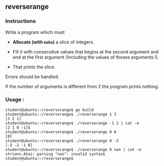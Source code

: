 ## reverserange

### Instructions

Write a program which must:

- **Allocate (with `make`)** a slice of integers.

- Fill it with consecutive values that begins at the second argument and end at the first argument (Including the values of thoses arguments !).

- That prints the slice.

Errors should be handled.

If the number of arguments is different from 2 the program prints nothing.

### Usage :

```console
student@ubuntu:~/reverserange$ go build
student@ubuntu:~/reverserange$ ./reverserange 1 3
[3 2 1]
student@ubuntu:~/reverserange$ ./reverserange -1 2 | cat -e
[2 1 0 -1]$
student@ubuntu:~/reverserange$ ./reverserange 0 0
[0]
student@ubuntu:~/reverserange$ ./reverserange 0 -3
[-3 -2 -1 0]
student@ubuntu:~/reverserange$ ./reverserange 0 nan | cat -e
strconv.Atoi: parsing "nan": invalid syntax$
student@ubuntu:~/reverserange$
```
